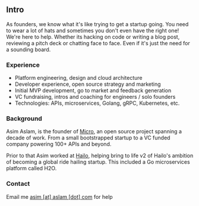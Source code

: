 ## Intro

As founders, we know what it's like trying to get a startup going. You need to wear a lot of hats and sometimes you don't even have the right one! We're here to help. Whether its hacking on code or writing a blog post, reviewing a pitch deck or chatting face to face. Even if it's just the need for a sounding board.

### Experience 

- Platform engineering, design and cloud architecture
- Developer experience, open source strategy and marketing
- Initial MVP development, go to market and feedback generation
- VC fundraising, intros and coaching for engineers / solo founders
- Technologies: APIs, microservices, Golang, gRPC, Kubernetes, etc.

### Background

Asim Aslam, is the founder of [Micro](https://micro.dev), an open source project spanning a decade of work. From a small bootstrapped startup to a VC funded company powering 100+ APIs and beyond.

Prior to that Asim worked at [Hailo](https://en.wikipedia.org/wiki/Hailo), helping bring to 
life v2 of Hailo's ambition of becoming a global ride hailing startup. This included a Go microservices platform called H2O.

### Contact

Email me [asim [at] aslam [dot] com](mailto:asim@aslam.com) for help
